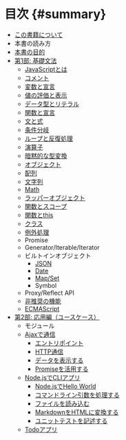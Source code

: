 # 目次 {#summary}

- [この書籍について](./index.md)
- 本書の読み方
- [本書の目的](./intro/goal/README.md)
- [第1部: 基礎文法](./basic/README.md)
    - [JavaScriptとは](./basic/introduction/README.md)
    - [コメント](./basic/comments/README.md)
    - [変数と宣言](./basic/variables/README.md)
    - [値の評価と表示](./basic/read-eval-print/README.md)
    - [データ型とリテラル](./basic/data-type/README.md)
    - [関数と宣言](./basic/function-declaration/README.md)
    - [文と式](./basic/statement-expression/README.md)
    - [条件分岐](./basic/condition/README.md)
    - [ループと反復処理](./basic/loop/README.md)
    - [演算子](./basic/operator/README.md)
    - [暗黙的な型変換](./basic/implicit-coercion/README.md)
    - [オブジェクト](./basic/object/README.md)
    - [配列](./basic/array/README.md)
    - [文字列](./basic/string/README.md)
    - [Math](./basic/math/README.md)
    - [ラッパーオブジェクト](./basic/wrapper-object/README.md)
    - [関数とスコープ](./basic/function-scope/README.md)
    - [関数とthis](./basic/function-this/README.md)
    - [クラス](./basic/class/README.md)
    - [例外処理](./basic/error-try-catch/README.md)
    - Promise
    - Generator/Iterable/Iterator
    - ビルトインオブジェクト
        - [JSON](./basic/json/README.md)
        - [Date](./basic/date/README.md)
        - [Map/Set](./basic/map-and-set/README.md)
        - Symbol
    - Proxy/Reflect API
    - [非推奨の機能](./basic/bad-parts/README.md)
    - [ECMAScript](./basic/ecmascript/README.md)
- [第2部: 応用編（ユースケース）](./use-case/README.md)
    - モジュール
    - [Ajaxで通信](./use-case/ajaxapp/README.md)
      - [エントリポイント](./use-case/ajaxapp/entrypoint/README.md)
      - [HTTP通信](./use-case/ajaxapp/xhr/README.md)
      - [データを表示する](./use-case/ajaxapp/display/README.md)
      - [Promiseを活用する](./use-case/ajaxapp/promise/README.md)
    - [Node.jsでCLIアプリ](./use-case/nodecli/README.md)
      - [Node.jsでHello World](./use-case/nodecli/helloworld/README.md)
      - [コマンドライン引数を処理する](./use-case/nodecli/argument-parse/README.md)
      - [ファイルを読み込む](./use-case/nodecli/read-file/README.md)
      - [MarkdownをHTMLに変換する](./use-case/nodecli/md-to-html/README.md)
      - [ユニットテストを記述する](./use-case/nodecli/refactor-and-unittest/README.md)
    - [Todoアプリ](./use-case/todoapp/README.md)
